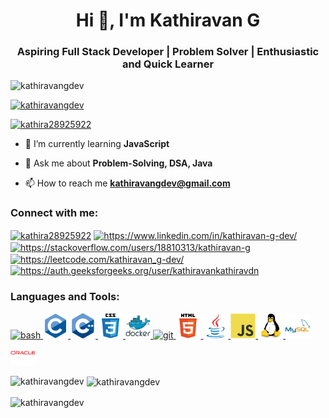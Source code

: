<h1 align="center">Hi 👋, I'm Kathiravan G</h1>
<h3 align="center">Aspiring Full Stack Developer | Problem Solver | Enthusiastic and Quick Learner</h3>

<p align="left"> <img src="https://komarev.com/ghpvc/?username=kathiravangdev&label=Profile%20views&color=0e75b6&style=flat" alt="kathiravangdev" /> </p>

<p align="left"> <a href="https://github.com/ryo-ma/github-profile-trophy"><img src="https://github-profile-trophy.vercel.app/?username=kathiravangdev" alt="kathiravangdev" /></a> </p>

<p align="left"> <a href="https://twitter.com/kathira28925922" target="blank"><img src="https://img.shields.io/twitter/follow/kathira28925922?logo=twitter&style=for-the-badge" alt="kathira28925922" /></a> </p>

- 🌱 I’m currently learning **JavaScript**

- 💬 Ask me about **Problem-Solving, DSA, Java**

- 📫 How to reach me **kathiravangdev@gmail.com**

<h3 align="left">Connect with me:</h3>
<p align="left">
<a href="https://twitter.com/kathira28925922" target="blank"><img align="center" src="https://raw.githubusercontent.com/rahuldkjain/github-profile-readme-generator/master/src/images/icons/Social/twitter.svg" alt="kathira28925922" height="30" width="40" /></a>
<a href="https://linkedin.com/in/https://www.linkedin.com/in/kathiravan-g-dev/" target="blank"><img align="center" src="https://raw.githubusercontent.com/rahuldkjain/github-profile-readme-generator/master/src/images/icons/Social/linked-in-alt.svg" alt="https://www.linkedin.com/in/kathiravan-g-dev/" height="30" width="40" /></a>
<a href="https://stackoverflow.com/users/https://stackoverflow.com/users/18810313/kathiravan-g" target="blank"><img align="center" src="https://raw.githubusercontent.com/rahuldkjain/github-profile-readme-generator/master/src/images/icons/Social/stack-overflow.svg" alt="https://stackoverflow.com/users/18810313/kathiravan-g" height="30" width="40" /></a>
<a href="https://www.leetcode.com/https://leetcode.com/kathiravan_g-dev/" target="blank"><img align="center" src="https://raw.githubusercontent.com/rahuldkjain/github-profile-readme-generator/master/src/images/icons/Social/leet-code.svg" alt="https://leetcode.com/kathiravan_g-dev/" height="30" width="40" /></a>
<a href="https://auth.geeksforgeeks.org/user/https://auth.geeksforgeeks.org/user/kathiravankathiravdn" target="blank"><img align="center" src="https://raw.githubusercontent.com/rahuldkjain/github-profile-readme-generator/master/src/images/icons/Social/geeks-for-geeks.svg" alt="https://auth.geeksforgeeks.org/user/kathiravankathiravdn" height="30" width="40" /></a>
</p>

<h3 align="left">Languages and Tools:</h3>
<p align="left"> <a href="https://www.gnu.org/software/bash/" target="_blank" rel="noreferrer"> <img src="https://www.vectorlogo.zone/logos/gnu_bash/gnu_bash-icon.svg" alt="bash" width="40" height="40"/> </a> <a href="https://www.cprogramming.com/" target="_blank" rel="noreferrer"> <img src="https://raw.githubusercontent.com/devicons/devicon/master/icons/c/c-original.svg" alt="c" width="40" height="40"/> </a> <a href="https://www.w3schools.com/cpp/" target="_blank" rel="noreferrer"> <img src="https://raw.githubusercontent.com/devicons/devicon/master/icons/cplusplus/cplusplus-original.svg" alt="cplusplus" width="40" height="40"/> </a> <a href="https://www.w3schools.com/css/" target="_blank" rel="noreferrer"> <img src="https://raw.githubusercontent.com/devicons/devicon/master/icons/css3/css3-original-wordmark.svg" alt="css3" width="40" height="40"/> </a> <a href="https://www.docker.com/" target="_blank" rel="noreferrer"> <img src="https://raw.githubusercontent.com/devicons/devicon/master/icons/docker/docker-original-wordmark.svg" alt="docker" width="40" height="40"/> </a> <a href="https://git-scm.com/" target="_blank" rel="noreferrer"> <img src="https://www.vectorlogo.zone/logos/git-scm/git-scm-icon.svg" alt="git" width="40" height="40"/> </a> <a href="https://www.w3.org/html/" target="_blank" rel="noreferrer"> <img src="https://raw.githubusercontent.com/devicons/devicon/master/icons/html5/html5-original-wordmark.svg" alt="html5" width="40" height="40"/> </a> <a href="https://www.java.com" target="_blank" rel="noreferrer"> <img src="https://raw.githubusercontent.com/devicons/devicon/master/icons/java/java-original.svg" alt="java" width="40" height="40"/> </a> <a href="https://developer.mozilla.org/en-US/docs/Web/JavaScript" target="_blank" rel="noreferrer"> <img src="https://raw.githubusercontent.com/devicons/devicon/master/icons/javascript/javascript-original.svg" alt="javascript" width="40" height="40"/> </a> <a href="https://www.linux.org/" target="_blank" rel="noreferrer"> <img src="https://raw.githubusercontent.com/devicons/devicon/master/icons/linux/linux-original.svg" alt="linux" width="40" height="40"/> </a> <a href="https://www.mysql.com/" target="_blank" rel="noreferrer"> <img src="https://raw.githubusercontent.com/devicons/devicon/master/icons/mysql/mysql-original-wordmark.svg" alt="mysql" width="40" height="40"/> </a> <a href="https://www.oracle.com/" target="_blank" rel="noreferrer"> <img src="https://raw.githubusercontent.com/devicons/devicon/master/icons/oracle/oracle-original.svg" alt="oracle" width="40" height="40"/> </a> </p>

<p><img align="left" src="https://github-readme-stats.vercel.app/api/top-langs?username=kathiravangdev&show_icons=true&locale=en&layout=compact" alt="kathiravangdev" /></p>

<p>&nbsp;<img align="center" src="https://github-readme-stats.vercel.app/api?username=kathiravangdev&show_icons=true&locale=en" alt="kathiravangdev" /></p>

<p><img align="center" src="https://github-readme-streak-stats.herokuapp.com/?user=kathiravangdev&" alt="kathiravangdev" /></p>
